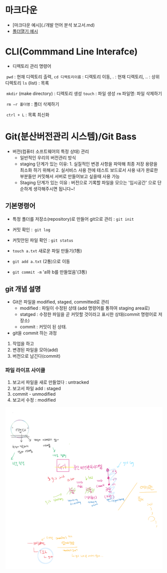 # 마크다운

- [마크다운 예시](./개발 언어 분석 보고서.md)
- [폴더열기 예시](./apple)

# CLI(Commmand Line Interafce)

- 디렉토리 관리 명령어

​		`pwd` : 현재 디렉토리 출력,  `cd 디렉토리이름` : 디렉토리 이동,   . : 현재 디렉토리,   .. : 상위 디렉토리  `ls` (list) : 목록

​		`mkdir` (make directory) : 디렉토리 생성 `touch` : 파일 생성 `rm` 파일명: 파일 삭제하기 

​		`rm –r 폴더명` : 폴더 삭제하기

​		`ctrl + L` : 목록 최신화

# Git(분산버전관리 시스템)/Git Bass

- 버전(컴퓨터 소프트웨어의 특정 상태) 관리
  - 일반적인 우리의 버전관리 방식
  - staging 단계가 있는 이유: 1. 실질적인 변경 사항을 파악해 최종 저장 용량을 최소화 하기 위해서 2. 실서비스 사용 전에 테스트 보드로서 사용 내가 완료한 부분들만 커밋해서 서버로 만들어보고 싶을때 사용 가능
  - Staging 단계가 있는 이유 : 버전으로 기록할 파일을 모으는 '임시공간' 으로 단순하게 생각해주시면 됩니다~!

## 기본명령어

- 특정 폴더를 저장소(repository)로  만들어 git으로 관리 : `git init`
- 커밋 확인 :` git log`

- 커밋안된 파일 확인 : `git status`

- `touch a.txt` 새로운 파일 만들기(1통)

- `git add a.txt` (2통)으로 이동

- `git commit -m` 'a와 b를 만들었음'(3통)

## git 개념 설명

- Git은 파일을 modified, staged, committed로 관리
  -  modified : 파일이 수정된 상태 (add 명령어를 통하여 staging area로)
  - statged : 수정한 파일을 곧 커밋할 것이라고 표시한 상태(commit 명령어로 저장소)
  -  commit : 커밋이 된 상태.
- git을 commit 하는 과정

1. 작업을 하고
2. 변경된 파일을 모아(add)
3. 버전으로 남긴다(commit)

### 파일 라이프 사이클

1. 보고서 파일을 새로 만들었다 : untracked
2.  보고서 파일 add : staged
3. commit - unmodified
4. 보고서 수정 : modified



![image](7.5.assets/image.png)
